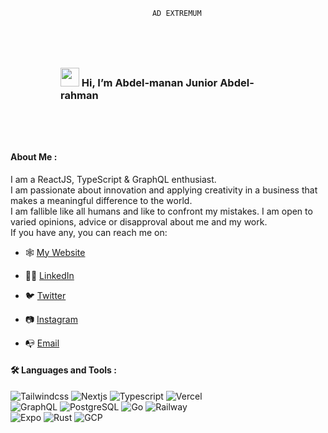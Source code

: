 <div id="header" align="center">
   <div id="badges">
      
        AD EXTREMUM
      
  </div>
</div>
  <h3 align="left" style="margin:5rem;"> 
   <img src="https://media.giphy.com/media/hvRJCLFzcasrR4ia7z/giphy.gif" width="30"/> 
   Hi, I’m Abdel-manan Junior Abdel-rahman 
 </h3>

#### About Me :
I am a ReactJS, TypeScript & GraphQL enthusiast. <br/>
I am passionate about innovation and applying creativity in a business that makes a meaningful difference to the world. <br/>
I am fallible like all humans and like to confront my mistakes. I am open to varied opinions, advice or disapproval about me and my work. <br/>
If you have any, you can reach me on:

- 🕸️ [My Website](https://manans-site.vercel.app)

- 🧑‍💼 [LinkedIn](https://www.linkedin.com/in/abdelmanan-abdelrahman-9636551a4/)

- 🐦 [Twitter](https://twitter.com/AbdelmananAbde2)

- 📷 [Instagram](http://instagram.com/amanan.jay)
 
- 📭 <a href='mailto:me@themanan.me'>Email</a>



#### :hammer_and_wrench: Languages and Tools :
<div width="100%">
   <img src="https://img.shields.io/badge/Tailwind_CSS-38B2AC?style=for-the-badge&logo=tailwind-css&logoColor=white" alt="Tailwindcss"/>
   <img src="https://img.shields.io/badge/Nextjs-000000?style=for-the-badge&logo=next.js&logoColor=white" alt="Nextjs"/>
   <img src="https://img.shields.io/badge/TypeScript-007ACC?style=for-the-badge&logo=typescript&logoColor=white" alt="Typescript"/>
   <img src="https://img.shields.io/badge/Vercel-000000?style=for-the-badge&logo=vercel&logoColor=white" alt="Vercel"/>
   <br/>
   <img src="https://img.shields.io/badge/Graphql-e006e0?style=for-the-badge&logo=graphql&logoColor=white" alt="GraphQL"/>
   <img src="https://img.shields.io/badge/PostgreSQL-316192?style=for-the-badge&logo=postgresql&logoColor=white" title="PostgreSQL"  alt="PostgreSQL" />
   <img src="https://img.shields.io/badge/Go-00ADD8?style=for-the-badge&logo=go&logoColor=white" alt="Go"/>
   <img src="https://img.shields.io/badge/railway-333333?style=for-the-badge&logo=railway&logoColor=white" alt="Railway"/>
   <br/>
   <img src="https://img.shields.io/badge/Expo-1B1F23?style=for-the-badge&logo=expo&logoColor=white" alt="Expo"/>
   <img src="https://img.shields.io/badge/Rust-b65006?style=for-the-badge&logo=rust&logoColor=white" alt="Rust"/>
   <img src="https://img.shields.io/badge/GCP-fff000?style=for-the-badge&logo=google%20cloud&color=fedcba" alt="GCP" />
   
<!--   <img src="https://github.com/devicons/devicon/blob/master/icons/matlab/matlab-original.svg" title="Matlab" alt="Matlab" width="40" height="40"/>&nbsp; -->
 
</div>
</div>&nbsp;
  
</div>
